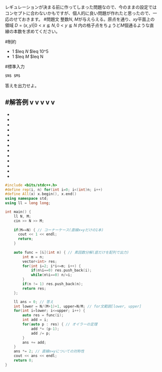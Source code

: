 レギュレーションが決まる前に作ってしまった問題なので、今のままの設定ではコンセプトに合わないかもですが、個人的に良い問題が作れたと思ったので、一応のせておきます。
#問題文
整数$N$, $M$が与えらえる。原点を通り、$xy$平面上の領域 $D={(x, y)|0<x≦N, 0<y≦N}$ 内の格子点をちょうど$M$個通るような直線の本数を求めてください。

#制約
- 1 $leq $N$ $leq 10^5
- 1 $leq $M$ $leq N

#標準入力
```md
$N$ $M$
```

答えを出力せよ。

#解答例
v v v v v
-
-
-
-
-
-
-
-
-
-
-
-
-
-
```cpp
#include <bits/stdc++.h>
#define rep(i, n) for(int i=0; i<(int)n; i++)
#define All(x) x.begin(), x.end()
using namespace std;
using ll = long long;

int main() {
    ll N, M;
    cin >> N >> M;
    
    if(M==N) { // コーナーケース(直線x=yだけの1本)
      cout << 1 << endl;
      return;
    }
    
    auto func = [&](int n) { // 素因数分解(底だけを配列で出力)
        int m = n;
        vector<int> res;
        for(int i=2; i*i<=m; i++) {
            if(n%i==0) res.push_back(i);
            while(n%i==0) n/=i;
        }
        if(n != 1) res.push_back(n);
        return res;
    };

    ll ans = 0; // 答え
    int lower = N/(M+1)+1, upper=N/M; // for文範囲[lower, upper]
    for(int i=lower; i<=upper; i++) {
        auto res = func(i);
        int add = i;
        for(auto p : res) { // オイラーの定理
            add *= (p-1);
            add /= p;
        }
        ans += add;
    }
    ans *= 2; // 直線x=yについての対称性
    cout << ans << endl;
    return 0;
}
```
